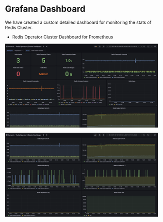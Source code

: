 # Grafana Dashboard

We have created a custom detailed dashboard for monitoring the stats of Redis Cluster.

- [Redis Operator Cluster Dashboard for Prometheus](https://github.com/OT-CONTAINER-KIT/redis-operator/blob/master/dashboards/redis-operator-cluster.json)

![](./images/grafana1.png)

![](./images/grafana2.png)
